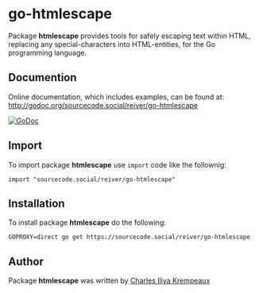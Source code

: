 # go-htmlescape

Package **htmlescape** provides tools for safely escaping text within HTML, replacing any special-characters into HTML-entities, for the Go programming language.

## Documention

Online documentation, which includes examples, can be found at: http://godoc.org/sourcecode.social/reiver/go-htmlescape

[![GoDoc](https://godoc.org/sourcecode.social/reiver/go-htmlescape?status.svg)](https://godoc.org/sourcecode.social/reiver/go-htmlescape)

## Import

To import package **htmlescape** use `import` code like the follownig:
```
import "sourcecode.social/reiver/go-htmlescape"
```

## Installation

To install package **htmlescape** do the following:
```
GOPROXY=direct go get https://sourcecode.social/reiver/go-htmlescape
```

## Author

Package **htmlescape** was written by [Charles Iliya Krempeaux](http://changelog.ca)
